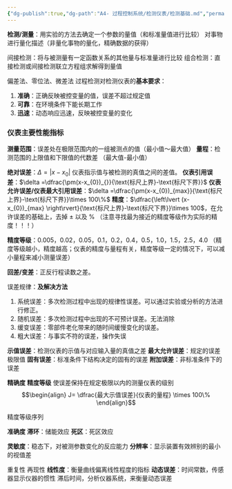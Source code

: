 ```yaml
---
{"dg-publish":true,"dg-path":"A4- 过程控制系统/检测仪表/检测基础.md","permalink":"/A4- 过程控制系统/检测仪表/检测基础/","dgPassFrontmatter":true,"noteIcon":"","created":"2024-09-03T17:48:51.489+08:00","updated":"2025-04-14T18:40:09.539+08:00"}
---
```



**检测/测量**：用实验的方法去确定一个参数的量值（和标准量值进行比较）
对事物进行量化描述（非量化事物的量化，精确数据的获得）

间接检测：将与被测量有一定函数关系的其他量与标准量进行比较
组合检测：直接检测或间接检测联立方程组求解得到量值

偏差法、零位法、微差法
过程检测对检测仪表的**基本要求**：
1. **准确**：正确反映被控变量的值，误差不超过规定值
2. **可靠**：在环境条件下能长期工作
3. **迅速**：动态响应迅速，反映被控变量的变化

### 仪表主要性能指标
**测量范围**：误差处在极限范围内的一组被测点的值（最小值～最大值）
**量程**：检测范围的上限值和下限值的代数差 （最大值-最小值）

**绝对误差**：$\Delta = \left\lvert  x-x_{0} \right\rvert$   仪表指示值与被检测的真值之间的差值。
**仪表引用误差**：$\delta =\dfrac{\pm(x-x_{0})_{}}{\text{标尺上界}-\text{标尺下界}}$
**仪表允许误差/仪表最大引用误差**：$\delta =\dfrac{\pm(x-x_{0})_{max}}{\text{标尺上界}-\text{标尺下界}}\times 100\%$
**精度**：$\dfrac{\left\lvert  (x-x_{0})_{max} \right\rvert}{\text{标尺上界}-\text{标尺下界}}\times 100$，在允许误差的基础上，去掉 $\pm$ 以及 $\%$
（注意寻找最为接近的精度等级作为实际的精度！！！）

**精度等级**：0.005，0.02，0.05，0.1，0.2，0.4，0.5，1.0，1.5，2.5，4.0
（精度等级越小，精度越高；仪表的精度与量程有关，精度等级一定的情况下，可以减小量程来减小测量误差）

**回差/变差**：正反行程读数之差。

误差规律：**及解决方法**
1. 系统误差：多次检测过程中出现的规律性误差。可以通过实验或分析的方法进行修正。
2. 随机误差：多次检测过程中出现的不可预计误差。无法消除
3. 缓变误差：零部件老化带来的随时间缓慢变化的误差。
4. 粗大误差：与事实不符的误差，操作失误


**示值误差**：检测仪表的示值与对应输入量的真值之差
**最大允许误差**：规定的误差极限值
**固有误差**：标准条件下结构决定的固有的误差
**附加误差**：非标准条件下的误差

**精确度**
**精度等级**
使误差保持在规定极限以内的测量仪表的级别
$$\begin{align}
J= \dfrac{最大示值误差}{仪表的量程} \times 100\%
\end{align}$$

精度等级序列

**准确度**
**滞环**：储能效应
**死区**：死区效应

**灵敏度**：稳态下，对被测参数变化的反应能力
**分辨率**：显示装置有效辨别的最小的视值差

重复性
再现性
**线性度**：衡量曲线偏离线性程度的指标
**动态误差**：时间常数，传感器显示仪器的惯性
滞后时间，分析仪器系统，来衡量动态误差

